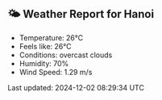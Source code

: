 <!-- WEATHER-START -->
## 🌤 Weather Report for Hanoi

- Temperature: 26°C
- Feels like: 26°C
- Conditions: overcast clouds
- Humidity: 70%
- Wind Speed: 1.29 m/s

Last updated: 2024-12-02 08:29:34 UTC
<!-- WEATHER-END -->
